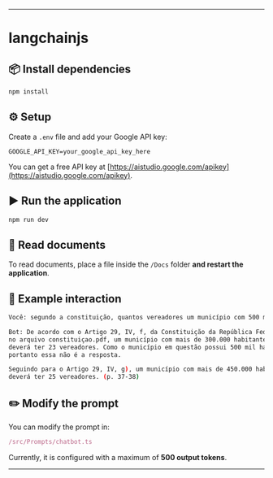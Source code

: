
---

# langchainjs

## 📦 Install dependencies

```bash
npm install
```

## ⚙️ Setup

Create a `.env` file and add your Google API key:

```
GOOGLE_API_KEY=your_google_api_key_here
```

You can get a free API key at [https://aistudio.google.com/apikey](https://aistudio.google.com/apikey).

## ▶️ Run the application

```bash
npm run dev
```

## 📄 Read documents

To read documents, place a file inside the `/Docs` folder **and restart the application**.

## 💬 Example interaction

```bash
Você: segundo a constituição, quantos vereadores um município com 500 mil habitantes deverá ter

Bot: De acordo com o Artigo 29, IV, f, da Constituição da República Federativa do Brasil, presente  
no arquivo constituiçao.pdf, um município com mais de 300.000 habitantes e de até 450.000 habitantes  
deverá ter 23 vereadores. Como o município em questão possui 500 mil habitantes, ele está fora dessa faixa,  
portanto essa não é a resposta.

Seguindo para o Artigo 29, IV, g), um município com mais de 450.000 habitantes e de até 600.000 habitantes  
deverá ter 25 vereadores. (p. 37-38)
```

## ✏️ Modify the prompt

You can modify the prompt in:

```typescript
/src/Prompts/chatbot.ts
```

Currently, it is configured with a maximum of **500 output tokens**.

---
